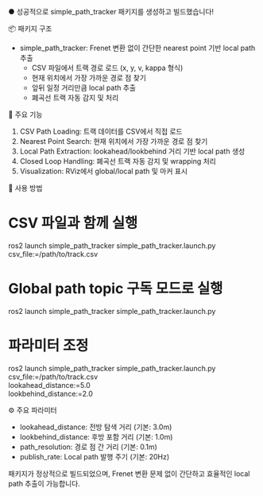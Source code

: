 ● 성공적으로 simple_path_tracker 패키지를 생성하고
  빌드했습니다!

  📦 패키지 구조

  - simple_path_tracker: Frenet 변환 없이 간단한 nearest
  point 기반 local path 추출
    - CSV 파일에서 트랙 경로 로드 (x, y, v, kappa 형식)
    - 현재 위치에서 가장 가까운 경로 점 찾기
    - 앞뒤 일정 거리만큼 local path 추출
    - 폐곡선 트랙 자동 감지 및 처리

  🎯 주요 기능

  1. CSV Path Loading: 트랙 데이터를 CSV에서 직접 로드
  2. Nearest Point Search: 현재 위치에서 가장 가까운 경로 점 찾기
  3. Local Path Extraction: lookahead/lookbehind 거리 기반 local path 생성
  4. Closed Loop Handling: 폐곡선 트랙 자동 감지 및 wrapping 처리
  5. Visualization: RViz에서 global/local path 및 마커 표시

  🚀 사용 방법

  # CSV 파일과 함께 실행
  ros2 launch simple_path_tracker
  simple_path_tracker.launch.py csv_file:=/path/to/track.csv

  # Global path topic 구독 모드로 실행
  ros2 launch simple_path_tracker
  simple_path_tracker.launch.py

  # 파라미터 조정
  ros2 launch simple_path_tracker
  simple_path_tracker.launch.py \
    csv_file:=/path/to/track.csv \
    lookahead_distance:=5.0 \
    lookbehind_distance:=2.0

  ⚙️ 주요 파라미터

  - lookahead_distance: 전방 탐색 거리 (기본: 3.0m)
  - lookbehind_distance: 후방 포함 거리 (기본: 1.0m)
  - path_resolution: 경로 점 간 거리 (기본: 0.1m)
  - publish_rate: Local path 발행 주기 (기본: 20Hz)

  패키지가 정상적으로 빌드되었으며, Frenet 변환 문제 없이
  간단하고 효율적인 local path 추출이 가능합니다.
